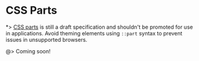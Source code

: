 <!-- 
title: CSS Parts
location: ./theming/css-parts
type: page
layout: default
-->



# CSS Parts

*> [CSS parts](https://developer.mozilla.org/en-US/docs/Web/CSS/\:\:part) is still a draft specification and shouldn't be promoted for use in applications. Avoid theming elements using `::part` syntax to prevent issues in unsupported browsers.

@> Coming soon!
